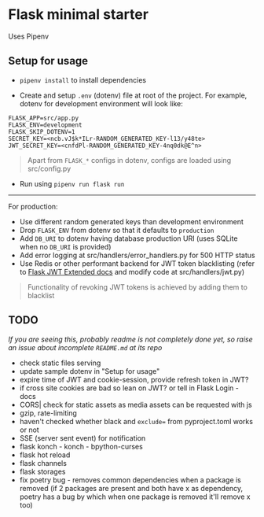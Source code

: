 # Flask minimal starter

Uses Pipenv

## Setup for usage

- `pipenv install` to install dependencies

- Create and setup `.env` (dotenv) file at root of the project. For example, dotenv for development environment will look like:

```
FLASK_APP=src/app.py
FLASK_ENV=development
FLASK_SKIP_DOTENV=1
SECRET_KEY=<ncb.vJ$k*ILr-RANDOM_GENERATED_KEY-l13/y48te>
JWT_SECRET_KEY=<cnfdPl-RANDOM_GENERATED_KEY-4nq0dk@E^n>
```

> Apart from `FLASK_*` configs in dotenv, configs are loaded using src/config.py

- Run using `pipenv run flask run`

---

For production:

- Use different random generated keys than development environment
- Drop `FLASK_ENV` from dotenv so that it defaults to `production`
- Add `DB_URI` to dotenv having database production URI (uses SQLite when no `DB_URI` is provided)
- Add error logging at src/handlers/error_handlers.py for 500 HTTP status
- Use Redis or other performant backend for JWT token blacklisting (refer to [Flask JWT Extended docs](https://flask-jwt-extended.readthedocs.io/en/latest/blacklist_and_token_revoking.html) and modify code at src/handlers/jwt.py)

> Functionality of revoking JWT tokens is achieved by adding them to blacklist

## TODO

_If you are seeing this, probably readme is not completely done yet, so raise an issue about incomplete `README.md` at its repo_

- check static files serving
- update sample dotenv in "Setup for usage"
- expire time of JWT and cookie-session, provide refresh token in JWT?
- if cross site cookies are bad so lean on JWT? or tell in Flask Login - docs
- CORS| check for static assets as media assets can be requested with js
- gzip, rate-limiting
- haven't checked whether black and `exclude=` from pyproject.toml works or not
- SSE (server sent event) for notification
- flask konch - konch - bpython-curses
- flask hot reload
- flask channels
- flask storages
- fix poetry bug - removes common dependencies when a package is removed (if 2 packages are present and both have x as dependency, poetry has a bug by which when one package is removed it'll remove x too)

